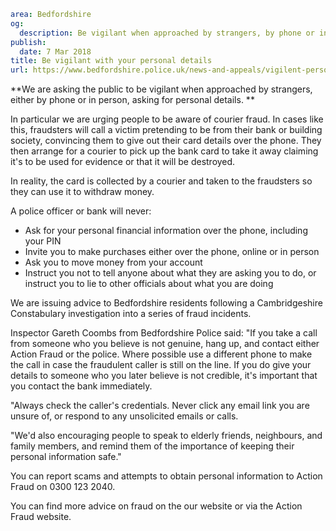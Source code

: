 ```yaml
area: Bedfordshire
og:
  description: Be vigilant when approached by strangers, by phone or in person, asking for personal details.
publish:
  date: 7 Mar 2018
title: Be vigilant with your personal details
url: https://www.bedfordshire.police.uk/news-and-appeals/vigilent-personal-details-March18
```

**We are asking the public to be vigilant when approached by strangers, either by phone or in person, asking for personal details. **

In particular we are urging people to be aware of courier fraud. In cases like this, fraudsters will call a victim pretending to be from their bank or building society, convincing them to give out their card details over the phone. They then arrange for a courier to pick up the bank card to take it away claiming it's to be used for evidence or that it will be destroyed.

In reality, the card is collected by a courier and taken to the fraudsters so they can use it to withdraw money.

A police officer or bank will never:

 * Ask for your personal financial information over the phone, including your PIN
 * Invite you to make purchases either over the phone, online or in person
 * Ask you to move money from your account
 * Instruct you not to tell anyone about what they are asking you to do, or instruct you to lie to other officials about what you are doing

We are issuing advice to Bedfordshire residents following a Cambridgeshire Constabulary investigation into a series of fraud incidents.

Inspector Gareth Coombs from Bedfordshire Police said: "If you take a call from someone who you believe is not genuine, hang up, and contact either Action Fraud or the police. Where possible use a different phone to make the call in case the fraudulent caller is still on the line. If you do give your details to someone who you later believe is not credible, it's important that you contact the bank immediately.

"Always check the caller's credentials. Never click any email link you are unsure of, or respond to any unsolicited emails or calls.

"We'd also encouraging people to speak to elderly friends, neighbours, and family members, and remind them of the importance of keeping their personal information safe."

You can report scams and attempts to obtain personal information to Action Fraud on 0300 123 2040.

You can find more advice on fraud on the our website or via the Action Fraud website.
